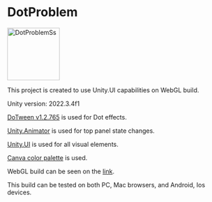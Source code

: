 # DotProblem

<img width="120" alt="DotProblemSs" src="https://github.com/kerem-sirin/DotProblem/assets/68042471/8988430a-9595-4297-b4d1-cdd1a9ccfaea">

This project is created to use Unity.UI capabilities on WebGL build.

Unity version: 2022.3.4f1

[DoTween v1.2.765](https://assetstore.unity.com/packages/tools/animation/dotween-hotween-v2-27676) is used for Dot effects.

[Unity.Animator](https://docs.unity3d.com/Manual/class-Animator.html) is used for top panel state changes.

[Unity.UI](https://docs.unity3d.com/Manual/UIToolkits.html) is used for all visual elements.

[Canva color palette](https://www.canva.com/colors/color-palettes/pastel-dreams/) is used.

WebGL build can be seen on the [link](https://wardal.itch.io/dotproblem). 

This build can be tested on both PC, Mac browsers, and Android, Ios devices.
